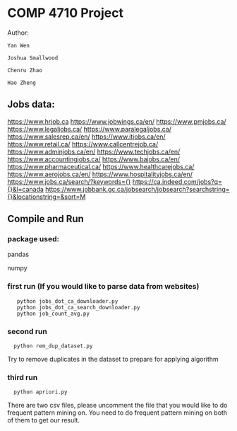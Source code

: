 # COMP 4710 Project
Author:
    
    Yan Wen
    
    Joshua Smallwood
    
    Chenru Zhao
    
    Hao Zheng
    
## Jobs data:
  https://www.hrjob.ca
  https://www.jobwings.ca/en/
  https://www.pmjobs.ca/
  https://www.legaljobs.ca/
  https://www.paralegaljobs.ca/
  https://www.salesrep.ca/en/
  https://www.itjobs.ca/en/
  https://www.retail.ca/
  https://www.callcentrejob.ca/
  https://www.adminjobs.ca/en/
  https://www.techjobs.ca/en/
  https://www.accountingjobs.ca/
  https://www.bajobs.ca/en/
  https://www.pharmaceutical.ca/
  https://www.healthcarejobs.ca/
  https://www.aerojobs.ca/en/
  https://www.hospitalityjobs.ca/en/
  https://www.jobs.ca/search/?keywords={}
  https://ca.indeed.com/jobs?q={}&l=canada
  https://www.jobbank.gc.ca/jobsearch/jobsearch?searchstring={}&locationstring=&sort=M
  
## Compile and Run
  
  ### package used:
  pandas
  
  numpy
  
  ### first run (If you would like to parse data from websites)
       python jobs_dot_ca_downloader.py
       python jobs_dot_ca_search_downloader.py
       python job_count_avg.py

### second run
      python rem_dup_dataset.py
Try to remove duplicates in the dataset to prepare for applying algorithm

### third run
      python apriori.py
There are two csv files, please uncomment the file that you would like to do frequent pattern mining on. You need to do frequent pattern mining on both of them to get our result.

